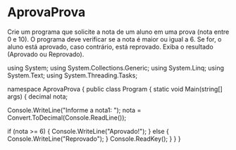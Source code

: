 # AprovaProva
Crie um programa que solicite a nota de um aluno em uma prova (nota entre 0 e 10). O programa deve verificar se a nota é maior ou igual a 6. Se for, o aluno está aprovado, caso contrário, está reprovado. Exiba o resultado (Aprovado ou Reprovado).

using System;
using System.Collections.Generic;
using System.Linq;
using System.Text;
using System.Threading.Tasks;

namespace AprovaProva
{
    public class Program
    {
        static void Main(string[] args)
        {
            decimal nota;

Console.WriteLine("Informe a nota1: ");
            nota = Convert.ToDecimal(Console.ReadLine());

if (nota >= 6)
            {
                Console.WriteLine("Aprovado!");
            }
    else
            {
                Console.WriteLine("Reprovado");
            }
            Console.ReadKey();
        }
    }
}
